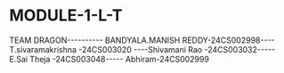 # MODULE-1-L-T
TEAM DRAGON---------- BANDYALA.MANISH REDDY-24CS002998---- T.sivaramakrishna -24CS003020 ----Shivamani Rao -24CS003032----- E.Sai Theja -24CS003048----- Abhiram-24CS002999
